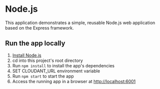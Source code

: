 # Node.js

This application demonstrates a simple, reusable Node.js web application based on the Express framework.

## Run the app locally

1. [Install Node.js][]
1. cd into this project's root directory
1. Run `npm install` to install the app's dependencies
1. SET CLOUDANT_URL environment variable
1. Run `npm start` to start the app
1. Access the running app in a browser at <http://localhost:6001>

[Install Node.js]: https://nodejs.org/en/download/
